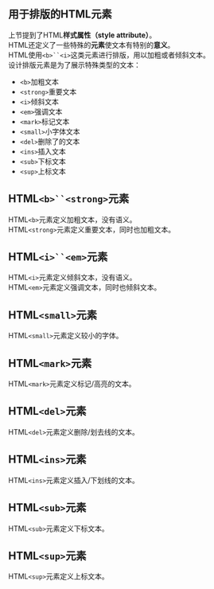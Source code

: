 ## 用于排版的HTML元素
上节提到了HTML**样式属性（style attribute）**。  
HTML还定义了一些特殊的**元素**使文本有特别的**意义**。  
HTML使用`<b>``<i>`这类元素进行排版，用以加粗或者倾斜文本。  
设计排版元素是为了展示特殊类型的文本：
- `<b>`加粗文本
- `<strong>`重要文本
- `<i>`倾斜文本
- `<em>`强调文本
- `<mark>`标记文本
- `<small>`小字体文本
- `<del>`删除了的文本
- `<ins>`插入文本
- `<sub>`下标文本
- `<sup>`上标文本
## HTML`<b>``<strong>`元素
HTML`<b>`元素定义加粗文本，没有语义。  
HTML`<strong>`元素定义重要文本，同时也加粗文本。
## HTML`<i>``<em>`元素
HTML`<i>`元素定义倾斜文本，没有语义。  
HTML`<em>`元素定义强调文本，同时也倾斜文本。
## HTML`<small>`元素
HTML`<small>`元素定义较小的字体。
## HTML`<mark>`元素
HTML`<mark>`元素定义标记/高亮的文本。
## HTML`<del>`元素
HTML`<del>`元素定义删除/划去线的文本。
## HTML`<ins>`元素
HTML`<ins>`元素定义插入/下划线的文本。
## HTML`<sub>`元素
HTML`<sub>`元素定义下标文本。
## HTML`<sup>`元素
HTML`<sup>`元素定义上标文本。
